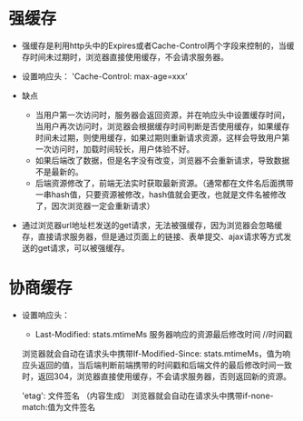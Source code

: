 # 强缓存
- 强缓存是利用http头中的Expires或者Cache-Control两个字段来控制的，当缓存时间未过期时，浏览器直接使用缓存，不会请求服务器。
- 设置响应头：
  'Cache-Control: max-age=xxx’
- 缺点
  - 当用户第一次访问时，服务器会返回资源，并在响应头中设置缓存时间，当用户再次访问时，浏览器会根据缓存时间判断是否使用缓存，如果缓存时间未过期，则使用缓存，如果过期则重新请求资源，这样会导致用户第一次访问时，加载时间较长，用户体验不好。
  - 如果后端改了数据，但是名字没有改变，浏览器不会重新请求，导致数据不是最新的。
  - 后端资源修改了，前端无法实时获取最新资源。（通常都在文件名后面携带一串hash值，只要资源被修改，hash值就会更改，也就是文件名被修改了，因次浏览器一定会重新请求）

- 通过浏览器url地址栏发送的get请求，无法被强缓存，因为浏览器会忽略缓存，直接请求服务器，但是通过页面上的链接、表单提交、ajax请求等方式发送的get请求，可以被强缓存。


# 协商缓存
- 设置响应头：
  - Last-Modified: stats.mtimeMs 服务器响应的资源最后修改时间 //时间戳

  浏览器就会自动在请求头中携带If-Modified-Since: stats.mtimeMs，值为响应头返回的值，当后端判断前端携带的时间戳和后端文件的最后修改时间一致时，返回304，浏览器直接使用缓存，不会请求服务器，否则返回新的资源。

  'etag': 文件签名 （内容生成）
  浏览器就会自动在请求头中携带if-none-match:值为文件签名